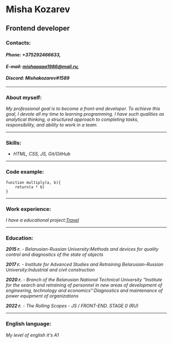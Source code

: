 # **Misha Kozarev**
## Frontend developer
### Contacts:
#### _**Phone:** +375292466633,_
#### _**E-mail:** mishaaaaa1986@mail.ru,_
#### _**Discord:** Mishakozarev#1589_

***

### About myself:
_My professional goal is to become a front-end developer. To achieve this goal, I devote all my time to learning programming. I have such qualities as analytical thinking, a structured approach to completing tasks, responsibility, and ability to work in a team._

***

### Skills:
* _HTML, CSS, JS, Git/GitHub_

***

### Сode example:
```
function multiply(a, b){
    return(a * b)
}
```
***

### Work experience:

_I have a educational project:[Travel](https://mishakozarev.github.io/Travel/)_

***

### Education:

_**2015 г.** - Belarusian-Russian University:Methods and devices for quality control and diagnostics of the state of objects_

_**2017 г.** - Institute for Advanced Studies and Retraining Belarusian-Russian University:Industrial and civil construction_

_**2020 г.** - Branch of the Belarusian National Technical University "Institute for the search and retraining of personnel in new areas of development of engineering, technology and economics":Diagnostics and maintenance of power equipment of organizations_

_**2022 г.** - The Rolling Scopes - JS / FRONT-END. STAGE 0 (RU)_

***

### English language:

_My level of english it's A1_